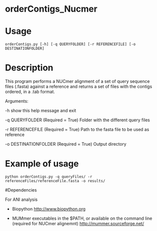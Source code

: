 # orderContigs_Nucmer

# Usage 

`orderContigs.py [-h] [-q QUERYFOLDER] [-r REFERENCEFILE] [-o DESTINATIONFOLDER]`

# Description 

This program performs a NUCmer alignment of a set of query sequence files (.fasta) against a reference and returns a set of files with the contigs ordered, in a .tab format. 

Arguments:
 
  -h show this help message and exit

  -q QUERYFOLDER (Required = True)
  			Folder with the different query files

  -r REFERENCEFILE (Required = True)
  			Path to the fasta file to be used as reference

  -o DESTINATIONFOLDER (Required = True)
  			Output directory
  

# Example of usage


`python orderContigs.py -q queryFiles/ -r referenceFiles/referenceFile.fasta -o results/`


#Dependencies

For ANI analysis

* Biopython http://www.biopython.org

* MUMmer executables in the $PATH, or available on the command line (required for NUCmer alignemnt) http://mummer.sourceforge.net/
